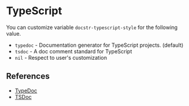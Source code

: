 # TypeScript

You can customize variable `docstr-typescript-style` for the following value.

* `typedoc` - Documentation generator for TypeScript projects. (default)
* `tsdoc` - A doc comment standard for TypeScript
* `nil` - Respect to user's customization

## References

- [TypeDoc](https://typedoc.org/guides/doccomments/)
- [TSDoc](https://tsdoc.org/)
